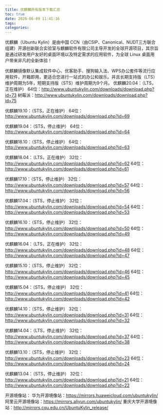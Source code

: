```yaml
---
title: 优麒麟所有版本下载汇总
toc: true
date: 2020-06-09 11:41:16
tags:
categories:
---
```



优麒麟（Ubuntu Kylin）是由中国 CCN（由CSIP、Canonical、NUDT三方联合组建）开源创新联合实验室与麒麟软件有限公司主导开发的全球开源项目，其宗旨是通过研发用户友好的桌面环境以及特定需求的应用软件，为全球 Linux 桌面用户带来非凡的全新体验！

优麒麟镜像默认集成软件中心、优客助手、搜狗输入法、WPS办公套件等流行应用软件，开箱即用，更适合您进行一站式的办公和娱乐。并且长期支持版（LTS）维护周期为5年，短期支持版（STS）维护周期为9个月。
优麒麟20.04：（LTS，正在维护）
64位：http://www.ubuntukylin.com/downloads/download.php?id=73
树莓派：http://www.ubuntukylin.com/downloads/download.php?id=75

优麒麟19.10：（STS，正在维护）
64位：http://www.ubuntukylin.com/downloads/download.php?id=69

优麒麟19.04：（STS，停止维护）
64位：http://www.ubuntukylin.com/downloads/download.php?id=64

优麒麟18.10：（STS，停止维护）
64位：http://www.ubuntukylin.com/downloads/download.php?id=63

优麒麟18.04：（LTS，正在维护）
32位：http://www.ubuntukylin.com/downloads/download.php?id=62
64位：http://www.ubuntukylin.com/downloads/download.php?id=61

优麒麟17.10：（STS，停止维护）
32位：http://www.ubuntukylin.com/downloads/download.php?id=57
64位：http://www.ubuntukylin.com/downloads/download.php?id=56

优麒麟17.04：（STS，停止维护）
32位：http://www.ubuntukylin.com/downloads/download.php?id=54
64位：http://www.ubuntukylin.com/downloads/download.php?id=53

优麒麟16.10：（STS，停止维护）
32位：http://www.ubuntukylin.com/downloads/download.php?id=50
64位：http://www.ubuntukylin.com/downloads/download.php?id=49

优麒麟16.04：（LTS，正在维护）
32位：http://www.ubuntukylin.com/downloads/download.php?id=48
64位：http://www.ubuntukylin.com/downloads/download.php?id=47

优麒麟15.10：（STS，停止维护）
32位：http://www.ubuntukylin.com/downloads/download.php?id=46
64位：http://www.ubuntukylin.com/downloads/download.php?id=45

优麒麟15.04：（STS，停止维护）
32位：http://www.ubuntukylin.com/downloads/download.php?id=41
64位：http://www.ubuntukylin.com/downloads/download.php?id=42

优麒麟14.10：（STS，停止维护）
32位：http://www.ubuntukylin.com/downloads/download.php?id=31
64位：http://www.ubuntukylin.com/downloads/download.php?id=32

优麒麟14.04：（LTS，停止维护）
32位：http://www.ubuntukylin.com/downloads/download.php?id=37
64位：http://www.ubuntukylin.com/downloads/download.php?id=38

优麒麟13.10：（STS，停止维护）
32位：http://www.ubuntukylin.com/downloads/download.php?id=23
64位：http://www.ubuntukylin.com/downloads/download.php?id=24

优麒麟13.04：（STS，停止维护）
32位：http://www.ubuntukylin.com/downloads/download.php?id=21
64位：http://www.ubuntukylin.com/downloads/download.php?id=22

开源境像站：
华为开源境像站：https://mirrors.huaweicloud.com/ubuntukylin/
阿里云开源境像站：https://mirrors.aliyun.com/ubuntukylin/
重庆大学开源境像站：http://mirrors.cqu.edu.cn/UbuntuKylin_release/
